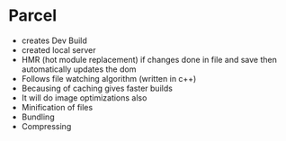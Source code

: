 
# Parcel
 -   creates Dev Build
 -   created local server
 -  HMR (hot module replacement) if changes done in file and save then automatically updates the dom
 - Follows file watching algorithm (written in c++)
 - Becausing of caching gives faster builds
 - It will do image optimizations also
 - Minification of files
 - Bundling
 - Compressing
 